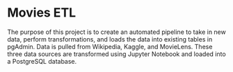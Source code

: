 # Movies ETL

The purpose of this project is to create an automated pipeline to take in new data, perform transformations, and loads the data into existing tables in pgAdmin. Data is pulled from Wikipedia, Kaggle, and MovieLens. These three data sources are transformed using Jupyter Notebook and loaded into a PostgreSQL database.
